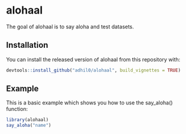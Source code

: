 
# alohaal

<!-- badges: start -->
<!-- badges: end -->

The goal of alohaal is to say aloha and test datasets.

## Installation

You can install the released version of alohaal from this repository with:

``` r
devtools::install_github("adhil0/alohaal", build_vignettes = TRUE)
```

## Example

This is a basic example which shows you how to use the say_aloha() function:

``` r
library(alohaal)
say_aloha("name")
```

